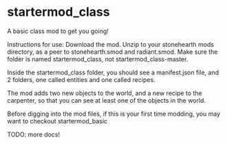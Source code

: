 # startermod_class
A basic class mod to get you going!

Instructions for use: Download the mod. Unzip to your stonehearth mods directory, as a peer to stonehearth.smod and radiant.smod. Make sure the folder is named startermod_class, not startermod_class-master. 

Inside the startermod_class folder, you should see a manifest.json file, and 2 folders, one called entities and one called recipes. 

The mod adds two new objects to the world, and a new recipe to the carpenter, so that you can see at least one of the objects in the world. 

Before digging into the mod files, if this is your first time modding, you may want to checkout startermod_basic 

TODO: more docs! 
